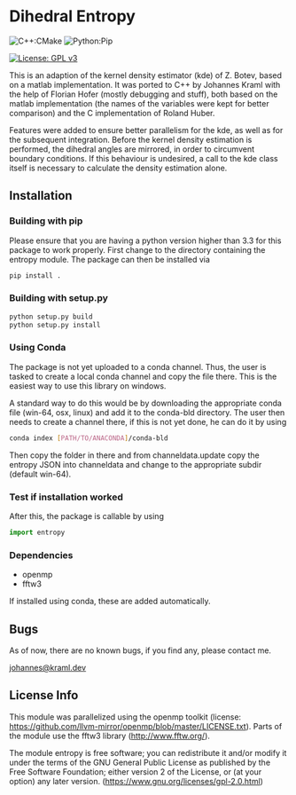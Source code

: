 # Dihedral Entropy

![C++:CMake](https://github.com/jokr91/dihedral_entropy/workflows/C++:CMake/badge.svg) ![Python:Pip](https://github.com/jokr91/dihedral_entropy/workflows/Python:Pip/badge.svg)

[![License: GPL v3](https://img.shields.io/badge/License-GPL%20v3-blue.svg)](https://www.gnu.org/licenses/gpl-3.0.en.html)

This is an adaption of the kernel density estimator (kde) of Z. Botev, based on a matlab implementation. It was ported to C++ by Johannes Kraml with the help of Florian Hofer (mostly debugging and stuff), both based on the matlab implementation (the names of the variables were kept for better comparison) and the C implementation of Roland Huber.

Features were added to ensure better parallelism for the kde, as well as for the subsequent integration. Before the kernel density estimation is performed, the dihedral angles are mirrored, in order to circumvent boundary conditions. If this behaviour is undesired, a call to the kde class itself is necessary to calculate the density estimation alone.

## Installation

### Building with pip

Please ensure that you are having a python version higher than 3.3 for this package to work properly. First change to the directory containing the entropy module. The package can then be installed via

```bash
pip install .
```

### Building with setup.py

```bash
python setup.py build
python setup.py install
```

### Using Conda

The package is not yet uploaded to a conda channel. Thus, the user is tasked to create a local conda channel and copy the file there.
This is the easiest way to use this library on windows.

A standard way to do this would be by downloading the appropriate conda file (win-64, osx, linux) and add it to the conda-bld directory.
The user then needs to create a channel there, if this is not yet done, he can do it by using 
```bash
conda index [PATH/TO/ANACONDA]/conda-bld
```
Then copy the folder in there and from channeldata.update copy the entropy JSON into channeldata and change to the appropriate subdir 
(default win-64).

### Test if installation worked

After this, the package is callable by using

```python
import entropy
```

### Dependencies

- openmp
- fftw3

If installed using conda, these are added automatically.

## Bugs

As of now, there are no known bugs, if you find any, please contact me.

johannes@kraml.dev

## License Info

This module was parallelized using the openmp toolkit (license: <https://github.com/llvm-mirror/openmp/blob/master/LICENSE.txt>). Parts of the module use the fftw3 library (<http://www.fftw.org/>).

The module entropy is free software; you can redistribute it and/or modify it under the terms of the GNU General Public License as published by the Free Software Foundation; either version 2 of the License, or (at your option) any later version. (<https://www.gnu.org/licenses/gpl-2.0.html>)
